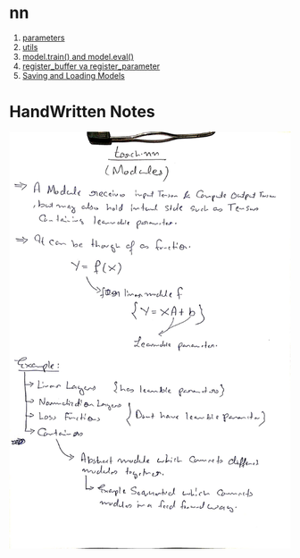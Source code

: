 # nn
1. [parameters](./parameters/index.md)
2. [utils](./utils/index.md)
3. [model.train() and model.eval()](./model.train()%20and%20model.eval()/index.md)
4. [register_buffer va register_parameter](./register_buffer%20va%20register_parameter/index.md)
5. [Saving and Loading Models](./Saving%20and%20Loading%20Models/index.md)

# HandWritten Notes
<p align="center">
<img src="./1.jpg" alt="Page 1"/>
<p\>
